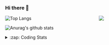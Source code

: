 ### Hi there 👋

<!--
**tao8687/tao8687** is a ✨ _special_ ✨ repository because its `README.md` (this file) appears on your GitHub profile.

Here are some ideas to get you started:

- 🔭 I’m currently working on ...
- 🌱 I’m currently learning ...
- 👯 I’m looking to collaborate on ...
- 🤔 I’m looking for help with ...
- 💬 Ask me about ...
- 📫 How to reach me: ...
- 😄 Pronouns: ...
- ⚡ Fun fact: ...
-->

<img align='right' src="https://media.giphy.com/media/M9gbBd9nbDrOTu1Mqx/giphy.gif" width="200">

  
![Top Langs](https://github-readme-stats.vercel.app/api/top-langs/?username=tao8687&layout=compact&title_color=23238E&text_color=A67D3D)

![Anurag's github stats](https://github-readme-stats.vercel.app/api?username=tao8687&show_icons=true&&text_color=A67D3D&title_color=23238E&show_icons=false&count_private=true&hide=stars)

<details>
  <summary>:zap: Coding Stats</summary>
  <b>
<!--START_SECTION:waka-->
![Code Time](http://img.shields.io/badge/Code%20Time-0%20secs-blue)

![Profile Views](http://img.shields.io/badge/Profile%20Views-18-blue)

**🐱 My GitHub Data** 

> 🏆 164 Contributions in the Year 2022
 > 
> 📦 1.4 MB Used in GitHub's Storage 
 > 
> 🚫 Not Opted to Hire
 > 
> 📜 55 Public Repositories 
 > 
> 🔑 24 Private Repositories  
 > 
**I'm an Early 🐤** 

```text
🌞 Morning    107 commits    ██████████████████░░░░░░░   74.31% 
🌆 Daytime    11 commits     ██░░░░░░░░░░░░░░░░░░░░░░░   7.64% 
🌃 Evening    26 commits     ████░░░░░░░░░░░░░░░░░░░░░   18.06% 
🌙 Night      0 commits      ░░░░░░░░░░░░░░░░░░░░░░░░░   0.0%

```
📅 **I'm Most Productive on Monday** 

```text
Monday       31 commits     █████░░░░░░░░░░░░░░░░░░░░   21.53% 
Tuesday      23 commits     ████░░░░░░░░░░░░░░░░░░░░░   15.97% 
Wednesday    26 commits     ████░░░░░░░░░░░░░░░░░░░░░   18.06% 
Thursday     19 commits     ███░░░░░░░░░░░░░░░░░░░░░░   13.19% 
Friday       15 commits     ██░░░░░░░░░░░░░░░░░░░░░░░   10.42% 
Saturday     15 commits     ██░░░░░░░░░░░░░░░░░░░░░░░   10.42% 
Sunday       15 commits     ██░░░░░░░░░░░░░░░░░░░░░░░   10.42%

```


📊 **This Week I Spent My Time On** 

```text
⌚︎ Time Zone: Asia/Shanghai

💬 Programming Languages: 
C++                      2 hrs 26 mins       ███████░░░░░░░░░░░░░░░░░░   29.16% 
C                        1 hr 52 mins        █████░░░░░░░░░░░░░░░░░░░░   22.39% 
Makefile                 1 hr 38 mins        █████░░░░░░░░░░░░░░░░░░░░   19.66% 
Markdown                 1 hr 26 mins        ████░░░░░░░░░░░░░░░░░░░░░   17.23% 
Bash                     46 mins             ██░░░░░░░░░░░░░░░░░░░░░░░   9.31%

🔥 Editors: 
VS Code                  8 hrs 23 mins       █████████████████████████   100.0%

🐱‍💻 Projects: 
vc0768                   5 hrs 12 mins       ███████████████░░░░░░░░░░   62.04% 
samples                  2 hrs 9 mins        ██████░░░░░░░░░░░░░░░░░░░   25.66% 
vimicro                  53 mins             ██░░░░░░░░░░░░░░░░░░░░░░░   10.71% 
vc07681                  6 mins              ░░░░░░░░░░░░░░░░░░░░░░░░░   1.38% 
VC0768_SDK_V3.0.0.18.3   0 secs              ░░░░░░░░░░░░░░░░░░░░░░░░░   0.19%

💻 Operating System: 
Linux                    8 hrs 23 mins       █████████████████████████   100.0%

```

**I Mostly Code in Python** 

```text
Python                   9 repos             ████████░░░░░░░░░░░░░░░░░   32.14% 
C                        6 repos             █████░░░░░░░░░░░░░░░░░░░░   21.43% 
C++                      5 repos             ████░░░░░░░░░░░░░░░░░░░░░   17.86% 
Shell                    2 repos             █░░░░░░░░░░░░░░░░░░░░░░░░   7.14% 
JavaScript               2 repos             █░░░░░░░░░░░░░░░░░░░░░░░░   7.14%

```


**Timeline**

![Chart not found](https://raw.githubusercontent.com/tao8687/tao8687/master/charts/bar_graph.png) 


 Last Updated on 12/06/2022 02:08:28 UTC
<!--END_SECTION:waka-->
</details>
